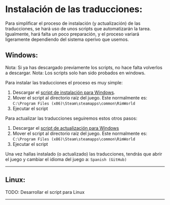 # Instalación de las traducciones:
Para simplificar el proceso de instalación (y actualización) de las traducciones, se hará uso de unos scripts que automatizarán la tarea.
Igualmente, hará falta un poco preparación, y el proceso variará ligeramente dependiendo del sistema operivo que usemos.

## Windows:
Nota: Si ya has descargado previamente los scripts, no hace falta volverlos a descargar.
Nota: Los scripts solo han sido probados en windows.

Para instalar las traducciones el proceso es muy simple:
1. Descargar el [script de instalación para Windows](_install.bat). 
2. Mover el script al directorio raíz del juego. Este normalmente es: `C:\Program Files (x86)\Steam\steamapps\common\RimWorld`
3. Ejecutar el script

Para actualizar las traducciones seguiremos estos otros pasos:
1. Descargar el [script de actualización para Windows](_update.bat)
2. Mover el script al directorio raíz del juego. Este normalmente es: `C:\Program Files (x86)\Steam\steamapps\common\RimWorld`
3. Ejecutar el script

Una vez hallas instalado (o actualizado) las traducciones, tendrás que abrir el juego y cambiar el idioma del juego a: `Spanish (GitHub)`

---
## Linux:
TODO: Desarrollar el script para Linux

---
